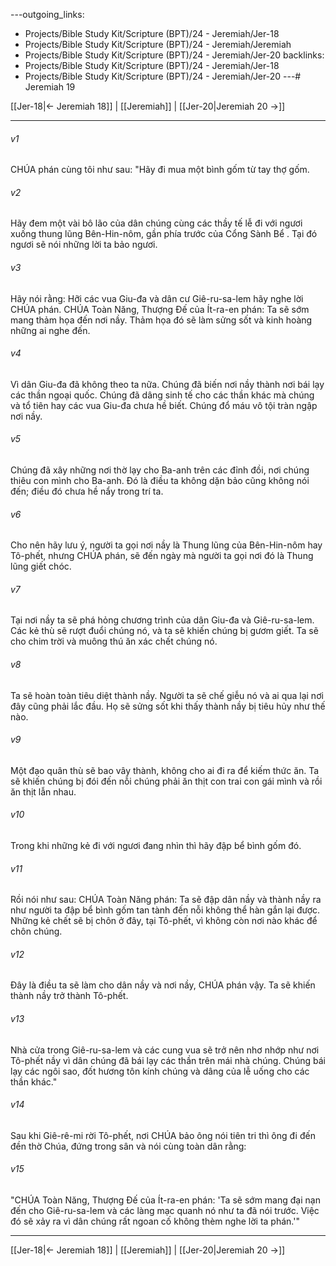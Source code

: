---outgoing_links:
  - Projects/Bible Study Kit/Scripture (BPT)/24 - Jeremiah/Jer-18
  - Projects/Bible Study Kit/Scripture (BPT)/24 - Jeremiah/Jeremiah
  - Projects/Bible Study Kit/Scripture (BPT)/24 - Jeremiah/Jer-20
backlinks:
  - Projects/Bible Study Kit/Scripture (BPT)/24 - Jeremiah/Jer-18
  - Projects/Bible Study Kit/Scripture (BPT)/24 - Jeremiah/Jer-20
---# Jeremiah 19

[[Jer-18|← Jeremiah 18]] | [[Jeremiah]] | [[Jer-20|Jeremiah 20 →]]
***



###### v1 
CHÚA phán cùng tôi như sau: "Hãy đi mua một bình gốm từ tay thợ gốm. 

###### v2 
Hãy đem một vài bô lão của dân chúng cùng các thầy tế lễ đi với ngươi xuống thung lũng Bên-Hin-nôm, gần phía trước của Cổng Sành Bể . Tại đó ngươi sẽ nói những lời ta bảo ngươi. 

###### v3 
Hãy nói rằng: Hỡi các vua Giu-đa và dân cư Giê-ru-sa-lem hãy nghe lời CHÚA phán. CHÚA Toàn Năng, Thượng Đế của Ít-ra-en phán: Ta sẽ sớm mang thảm họa đến nơi nầy. Thảm họa đó sẽ làm sửng sốt và kinh hoàng những ai nghe đến. 

###### v4 
Vì dân Giu-đa đã không theo ta nữa. Chúng đã biến nơi nầy thành nơi bái lạy các thần ngoại quốc. Chúng đã dâng sinh tế cho các thần khác mà chúng và tổ tiên hay các vua Giu-đa chưa hề biết. Chúng đổ máu vô tội tràn ngập nơi nầy. 

###### v5 
Chúng đã xây những nơi thờ lạy cho Ba-anh trên các đỉnh đồi, nơi chúng thiêu con mình cho Ba-anh. Đó là điều ta không dặn bảo cũng không nói đến; điều đó chưa hề nẩy trong trí ta. 

###### v6 
Cho nên hãy lưu ý, người ta gọi nơi nầy là Thung lũng của Bên-Hin-nôm hay Tô-phết, nhưng CHÚA phán, sẽ đến ngày mà người ta gọi nơi đó là Thung lũng giết chóc. 

###### v7 
Tại nơi nầy ta sẽ phá hỏng chương trình của dân Giu-đa và Giê-ru-sa-lem. Các kẻ thù sẽ rượt đuổi chúng nó, và ta sẽ khiến chúng bị gươm giết. Ta sẽ cho chim trời và muông thú ăn xác chết chúng nó. 

###### v8 
Ta sẽ hoàn toàn tiêu diệt thành nầy. Người ta sẽ chế giễu nó và ai qua lại nơi đây cũng phải lắc đầu. Họ sẽ sửng sốt khi thấy thành nầy bị tiêu hủy như thế nào. 

###### v9 
Một đạo quân thù sẽ bao vây thành, không cho ai đi ra để kiếm thức ăn. Ta sẽ khiến chúng bị đói đến nỗi chúng phải ăn thịt con trai con gái mình và rồi ăn thịt lẫn nhau. 

###### v10 
Trong khi những kẻ đi với ngươi đang nhìn thì hãy đập bể bình gốm đó. 

###### v11 
Rồi nói như sau: CHÚA Toàn Năng phán: Ta sẽ đập dân nầy và thành nầy ra như người ta đập bể bình gốm tan tành đến nỗi không thể hàn gắn lại được. Những kẻ chết sẽ bị chôn ở đây, tại Tô-phết, vì không còn nơi nào khác để chôn chúng. 

###### v12 
Đây là điều ta sẽ làm cho dân nầy và nơi nầy, CHÚA phán vậy. Ta sẽ khiến thành nầy trở thành Tô-phết. 

###### v13 
Nhà cửa trong Giê-ru-sa-lem và các cung vua sẽ trở nên nhơ nhớp như nơi Tô-phết nầy vì dân chúng đã bái lạy các thần trên mái nhà chúng. Chúng bái lạy các ngôi sao, đốt hương tôn kính chúng và dâng của lễ uống cho các thần khác." 

###### v14 
Sau khi Giê-rê-mi rời Tô-phết, nơi CHÚA bảo ông nói tiên tri thì ông đi đến đền thờ Chúa, đứng trong sân và nói cùng toàn dân rằng: 

###### v15 
"CHÚA Toàn Năng, Thượng Đế của Ít-ra-en phán: 'Ta sẽ sớm mang đại nạn đến cho Giê-ru-sa-lem và các làng mạc quanh nó như ta đã nói trước. Việc đó sẽ xảy ra vì dân chúng rất ngoan cố không thèm nghe lời ta phán.'"

***
[[Jer-18|← Jeremiah 18]] | [[Jeremiah]] | [[Jer-20|Jeremiah 20 →]]
